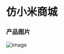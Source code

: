 # 仿小米商城
### 产品图片

![image](https://user-images.githubusercontent.com/57223447/161395807-9d3d265d-3034-4640-af2e-e2134eb25c78.png)


